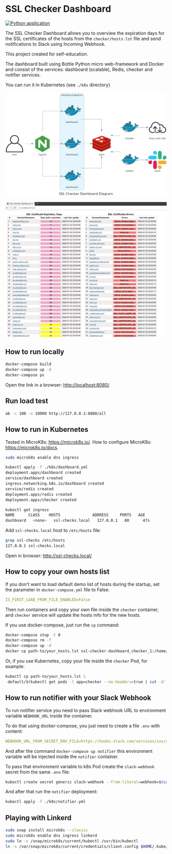 # SSL Checker Dashboard

[![Python application](https://github.com/vensder/ssl-checker-dashboard/workflows/Python%20application/badge.svg)](https://github.com/vensder/ssl-checker-dashboard/actions?query=workflow%3A%22Python+application%22)

The SSL Checker Dashboard allows you to overview the expiration days for the SSL certificates of the hosts from the `checker/hosts.lst` file and send notifications to Slack using Incoming Webhook.

This project created for self-education.

The dashboard built using Bottle Python micro web-framework and Docker and consist of the services: dashboard (scalable), Redis, checker and notifier services.

You can run it in Kubernetes (see `./k8s` directory)

![Diagram](./img/diagrams/ssl-checker-diagram.png?raw=true)

![SSL Checker Dashboard](./img/screenshot.png?raw=true)

## How to run locally

```bash
docker-compose build
docker-compose up -d
docker-compose ps
```

Open the link in a browser: <http://localhost:8080/>

## Run load test

```bash
ab -c 100 -n 10000 http://127.0.0.1:8080/all
```

## How to run in Kubernetes

Tested in MicroK8s: <https://microk8s.io/>. How to configure MicroK8s: <https://microk8s.io/docs>.

```bash
sudo microk8s enable dns ingress
```

```bash
kubectl apply -f ./k8s/dashboard.yml
deployment.apps/dashboard created
service/dashboard created
ingress.networking.k8s.io/dashboard created
service/redis created
deployment.apps/redis created
deployment.apps/checker created
```

```bash
kubectl get ingress
NAME      CLASS    HOSTS              ADDRESS     PORTS   AGE
dashboard   <none>   ssl-checks.local   127.0.0.1   80      47s
```

Add `ssl-checks.local` host to `/etc/hosts` file:

```bash
grep ssl-checks /etc/hosts
127.0.0.1 ssl-checks.local
```

Open in browser: <http://ssl-checks.local/>

## How to copy your own hosts list

If you don't want to load default demo list of hosts during the startup, set the parameter in `docker-compose.yml` file to False:

```yaml
IS_FIRST_LOAD_FROM_FILE_ENABLED=False
```

Then run containers and copy your own file inside the `checker` container, and `checker` service will update the hosts info for the new hosts.

If you use docker-compose, just run the `cp` command:

```bash
docker-compose stop -t 0
docker-compose rm -f
docker-compose up -d
docker cp path-to/your_hosts.lst ssl-checker-dashboard_checker_1:/home/app/hosts.lst
```

Or, if you use Kubernetes, copy your file inside the `checker` Pod, for example:

```bash
kubectl cp path-to/your_hosts.lst \
 default/$(kubectl get pods -l app=checker --no-headers=true | cut -d' ' -f1):/home/app/hosts.lst
```

## How to run notifier with your Slack Webhook

To run notifier service you need to pass Slack webhook URL to environment variable `WEBHOOK_URL` inside the container.

To do that using docker-compose, you just need to create a file `.env` with content:

```yaml
WEBHOOK_URL_FROM_SECRET_ENV_FILE=https://hooks.slack.com/services/xxx/yyy/zzz
```

And after the command `docker-compose up notifier` this environment variable will be injected inside the `notifier` container.

To pass that environment variable to k8s Pod create the `slack-webhook` secret from the same `.env` file:

```bash
kubectl create secret generic slack-webhook --from-literal=webhook=$(cat .env | cut -d'=' -f2)
```

And after that run the `notifier` deployment:

```bash
kubectl apply -f ./k8s/notifier.yml
```

## Playing with Linkerd

```bash
sudo snap install microk8s --classic
sudo microk8s enable dns ingress linkerd
sudo ln -s /snap/microk8s/current/kubectl /usr/bin/kubectl
ln -s /var/snap/microk8s/current/credentials/client.config $HOME/.kube/config
```


